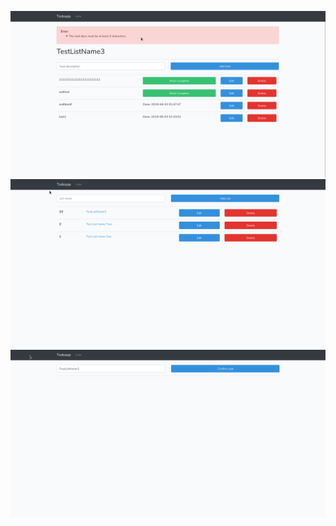 ![screenshot1](screenshots/1.png)
![screenshot2](screenshots/2.png)
![screenshot3](screenshots/3.png)
